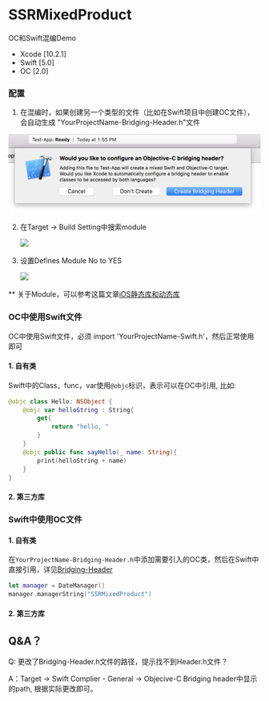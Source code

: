 # SSRMixedProduct
OC和Swift混编Demo
- Xcode [10.2.1]
- Swift [5.0]
- OC [2.0]


### 配置
1. 在混编时，如果创建另一个类型的文件（比如在Swift项目中创建OC文件），会自动生成 "YourProjectName-Bridging-Header.h"文件

![createBridgingHeader](sources/createBridgingHeader.png)

2. 在Target -> Build Setting中搜索module

   ![](/Users/shendong/Documents/github/SSRMixedProduct/sources/searchModule.png)

   

3. 设置Defines Module No to YES

   ![](/Users/shendong/Documents/github/SSRMixedProduct/sources/changeDefineModuleFromNoToYES.png)

** 关于Module，可以参考这篇文章[iOS静态库和动态库](https://juejin.im/post/5ce3ef94f265da1bce3da5b5)

### OC中使用Swift文件

OC中使用Swift文件，必须 import 'YourProjectName-Swift.h'，然后正常使用即可

#### 1. 自有类

​     Swift中的Class，func，var使用`@objc`标识，表示可以在OC中引用, 比如:

```swift
@objc class Hello: NSObject {
    @objc var helloString : String{
        get{
            return "hello, "
        }
    }
    @objc public func sayHello(_ name: String){
        print(helloString + name)
    }
}
```



#### 2. 第三方库

### Swift中使用OC文件

#### 1. 自有类

在`YourProjectName-Bridging-Header.h`中添加需要引入的OC类，然后在Swift中直接引用，详见[Bridging-Header](SSRMixedProduct/SSRMixedProduct-Bridging-Header.h)

```swift
let manager = DateManager()
manager.managerString("SSRMixedProduct")
```



#### 2. 第三方库



## Q&A？

Q: 更改了Bridging-Header.h文件的路径，提示找不到Header.h文件？

A：Target -> Swift Complier - General -> Objecive-C Bridging header中显示的path, 根据实际更改即可。